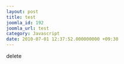 ```yaml
---
layout: post
title: test
joomla_id: 192
joomla_url: test
category: Javascript
date: 2010-07-01 12:37:52.000000000 +09:30
---
```

<p>delete</p>
